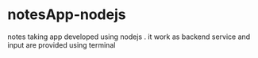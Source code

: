 # notesApp-nodejs
notes taking app developed using nodejs . it work as backend service and input are provided using terminal 
